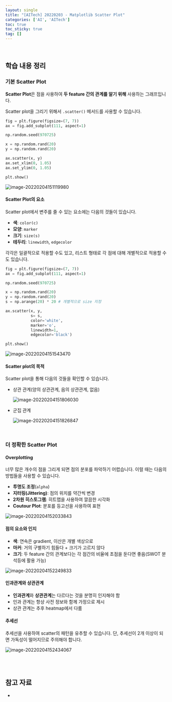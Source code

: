 ```yaml
---
layout: single
title: "[AITech] 20220203 - Matplotlib Scatter Plot"
categories: ['AI', 'AITech']
toc: true
toc_sticky: true
tag: []
---
```




<br>

## 학습 내용 정리

### 기본 Scatter Plot

**Scatter Plot**은 점을 사용하여 **두 feature 간의 관계를 알기 위해** 사용하는 그래프입니다. 

Scatter plot을 그리기 위해서 `.scatter()` 메서드를 사용할 수 있습니다. 

```python
fig = plt.figure(figsize=(7, 7))
ax = fig.add_subplot(111, aspect=1)

np.random.seed(970725)

x = np.random.rand(20)
y = np.random.rand(20)

ax.scatter(x, y)
ax.set_xlim(0, 1.05)
ax.set_ylim(0, 1.05)

plt.show()
```

![image-20220204151119980](https://user-images.githubusercontent.com/70505378/152482505-f8ccaaf1-65b3-45a0-a796-aecb56118213.png)

#### Scatter Plot의 요소

Scatter plot에서 변주를 줄 수 있는 요소에는 다음의 것들이 있습니다. 

* **색**: `color(c)`
* **모양**: `marker`
* **크기**: `size(s)`
* **테두리**: `linewidth`, `edgecolor`

각각은 일괄적으로 적용할 수도 있고, 리스트 형태로 각 점에 대해 개별적으로 적용할 수도 있습니다. 

```python
fig = plt.figure(figsize=(7, 7))
ax = fig.add_subplot(111, aspect=1)

np.random.seed(970725)

x = np.random.rand(20)
y = np.random.rand(20)
s = np.arange(20) * 20 # 개별적으로 size 지정

ax.scatter(x, y, 
           s= s,
           color='white',
           marker='o',
           linewidth=1,
           edgecolor='black')

plt.show()
```

![image-20220204151543470](https://user-images.githubusercontent.com/70505378/152482506-38ba3a43-f7b3-4f49-81c0-9637a665db62.png)

#### Scatter plot의 목적

Scatter plot을 통해 다음의 것들을 확인할 수 있습니다. 

* 상관 관계(양의 상관관계, 음의 상관관계, 없음)

  ![image-20220204151806030](https://user-images.githubusercontent.com/70505378/152482509-8bdddece-7818-4f12-b50c-1cf3ab090fac.png)

* 군집 관계

  ![image-20220204151826847](C:\Users\user\AppData\Roaming\Typora\typora-user-images\image-20220204151826847.png)







<br>

### 더 정확한 Scatter Plot

#### Overplotting

너무 많은 개수의 점을 그리게 되면 점의 분포를 파악하기 어렵습니다. 이럴 때는 다음의 방법들을 사용할 수 있습니다. 

* **투명도 조정**(`alpha`)
* **지터링(Jittering)**: 점의 위치를 약간씩 변경
* **2차원 히스토그램**: 히트맵을 사용하여 깔끔한 시각화
* **Coutour Plot**: 분포를 등고선을 사용하여 표현

![image-20220204152033843](https://user-images.githubusercontent.com/70505378/152482515-ac1580da-88c6-4f89-8f31-f22242869d1f.png)

#### 점의 요소와 인지

* **색**: 연속은 gradient, 이산은 개별 색상으로
* **마커**: 거의 구별하기 힘들다 + 크기가 고르지 않다
* **크기**: 두 feature 간의 관계보다는 각 점간의 비율에 초점을 둔다면 좋음(SWOT 분석등에 활용 가능)

![image-20220204152249833](https://user-images.githubusercontent.com/70505378/152482516-398f45f7-0814-42db-9fdf-5b2be7fc8588.png)

#### 인과관계와 상관관계

* **인과관계**와 **상관관계**는 다르다는 것을 분명히 인지해야 함
* 인과 관계는 항상 사전 정보와 함께 가정으로 제시
* 상관 관계는 추후 heatmap에서 다룸

#### 추세선

추세선을 사용하여 scatter의 패턴을 유추할 수 있습니다. 단, 추세선이 2개 이상이 되면 가독성이 떨어지므로 주의해야 합니다. 

![image-20220204152434067](https://user-images.githubusercontent.com/70505378/152482501-d2157b8f-25d2-4b87-928a-121bb32b8bdc.png)































<br>

<br>

## 참고 자료

* 
